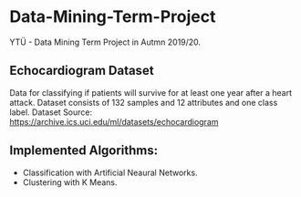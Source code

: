 # Data-Mining-Term-Project
YTÜ - Data Mining Term Project in Autmn 2019/20.

## Echocardiogram Dataset
Data for classifying if patients will survive for at least one year after a heart attack. Dataset consists of 132 samples and 12 attributes and one class label. Dataset Source: https://archive.ics.uci.edu/ml/datasets/echocardiogram

## Implemented Algorithms:
- Classification with Artificial Neaural Networks.
- Clustering with K Means.
